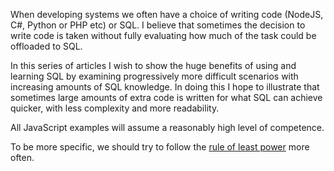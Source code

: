 When developing systems we often have a choice of writing code (NodeJS, C#, Python or PHP etc) or SQL. I believe that sometimes the decision to write code is taken without fully evaluating how much of the task could be offloaded to SQL.

In this series of articles I wish to show the huge benefits of using and learning SQL by examining progressively more difficult scenarios with increasing amounts of SQL knowledge. In doing this I hope to illustrate that sometimes large amounts of extra code is written for what SQL can achieve quicker, with less complexity and more readability.

All JavaScript examples will assume a reasonably high level of competence.

To be more specific, we should try to follow the [rule of least power](https://en.wikipedia.org/wiki/Rule_of_least_power) more often.
